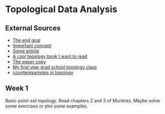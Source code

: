 # Topological Data Analysis

## External Sources

- [The end goal](https://en.wikipedia.org/wiki/Topological_data_analysis)
- [Important concept](https://en.wikipedia.org/wiki/Persistent_homology)
- [Some article](https://link.springer.com/article/10.1007/s00454-004-1146-y)
- [A cool topology book I want to read](https://topology.mitpress.mit.edu/)
- [The paper copy](https://www.amazon.com/gp/product/0262539357/)
- [My first year grad school topology class](http://math.colorado.edu/~jonathan.wise/teaching/math6210-fall-2012/)
- [counterexamples in topology](https://www.amazon.com/Counterexamples-Topology-Dover-Books-Mathematics/dp/048668735X/)

## Week 1

Basic point-set topology. Read chapters 2 and 3 of Munkres. Maybe solve some
exercises or plot some examples.
